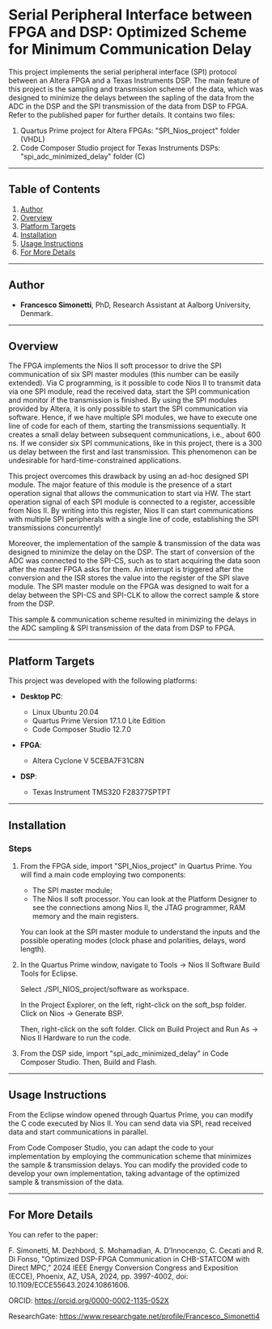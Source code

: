 # Serial Peripheral Interface between FPGA and DSP: Optimized Scheme for Minimum Communication Delay

This project implements the serial peripheral interface (SPI) protocol between an Altera FPGA and a Texas Instruments DSP.
The main feature of this project is the sampling and transmission scheme of the data, which was designed to minimize the delays between the sapling of the data from the ADC
in the DSP and the SPI transmission of the data from DSP to FPGA. Refer to the published paper for further details.
It contains two files:
1. Quartus Prime project for Altera FPGAs: "SPI_Nios_project" folder (VHDL)
2. Code Composer Studio project for Texas Instruments DSPs:  "spi_adc_minimized_delay" folder (C)

---

## Table of Contents

1. [Author](#author)
2. [Overview](#overview)
3. [Platform Targets](#platform-targets)
4. [Installation](#installation)
5. [Usage Instructions](#usage-instructions)
6. [For More Details](#for-more-details)

--- 

## Author
* **Francesco Simonetti**, PhD, Research Assistant at Aalborg University, Denmark.

---

## Overview

The FPGA implements the Nios II soft processor to drive the SPI communication of six SPI master modules (this number can be easily extended).
Via C programming, is it possible to code Nios II to transmit data via one SPI module, read the received data, start the SPI communication and monitor if the transmission is finished.
By using the SPI modules provided by Altera, it is only possible to start the SPI communication via software. Hence, if we have multiple SPI modules, we have to execute one
line of code for each of them, starting the transmissions sequentially.
It creates a small delay between subsequent communications, i.e., about 600 ns. If we consider six SPI communications, like in this project, there is a 300 us delay between
the first and last transmission. This phenomenon can be undesirable for hard-time-constrained applications.

This project overcomes this drawback by using an ad-hoc designed SPI module.
The major feature of this module is the presence of a start operation signal that allows the communication to start via HW.
The start operation signal of each SPI module is connected to a register, accessible from Nios II.
By writing into this register, Nios II can start communications with multiple SPI peripherals with a single line of code, establishing the SPI transmissions concurrently!

Moreover, the implementation of the sample & transmission of the data was designed to minimize the delay on the DSP.
The start of conversion of the ADC was connected to the SPI-CS, such as to start acquiring the data soon after the master FPGA asks for them. 
An interrupt is triggered after the conversion and the ISR stores the value into the register of the SPI slave module.
The SPI master module on the FPGA was designed to wait for a delay between the SPI-CS and SPI-CLK to allow the correct sample & store from the DSP.

This sample & communication scheme resulted in minimizing the delays in the ADC sampling & SPI transmission of the data from DSP to FPGA.

---

## Platform Targets

This project was developed with the following platforms:

- **Desktop PC**:
  - Linux Ubuntu 20.04
  - Quartus Prime Version 17.1.0 Lite Edition
  - Code Composer Studio 12.7.0

- **FPGA**:
  - Altera Cyclone V 5CEBA7F31C8N

- **DSP**:
  - Texas Instrument TMS320 F28377SPTPT

---

## Installation

### Steps

1. From the FPGA side, import "SPI_Nios_project" in Quartus Prime.
   You will find a main code employing two components:
   - The SPI master module;
   - The Nios II soft processor.
   You can look at the Platform Designer to see the connections among Nios II, the JTAG programmer, RAM memory and the main registers.

   You can look at the SPI master module to understand the inputs and the possible operating modes (clock phase and polarities, delays, word length).

2. In the Quartus Prime window, navigate to Tools -> Nios II Software Build Tools for Eclipse.
 
    Select ./SPI_NIOS_project/software as workspace.
   
    In the Project Explorer, on the left, right-click on the soft_bsp folder. Click on Nios -> Generate BSP.
   
    Then, right-click on the soft folder. Click on Build Project and Run As -> Nios II Hardware to run the code.

3. From the DSP side, import "spi_adc_minimized_delay" in Code Composer Studio. Then, Build and Flash.

---

## Usage Instructions

From the Eclipse window opened through Quartus Prime, you can modify the C code executed by Nios II. You can send data via SPI, read received data and start communications in parallel.

From Code Composer Studio, you can adapt the code to your implementation by employing the communication scheme that minimizes the sample & transmission delays.
You can modify the provided code to develop your own implementation, taking advantage of the optimized sample & transmission of the data.

---

## For More Details

You can refer to the paper:

F. Simonetti, M. Dezhbord, S. Mohamadian, A. D’Innocenzo, C. Cecati and R. Di Fonso, "Optimized DSP-FPGA Communication in CHB-STATCOM with Direct MPC," 2024 IEEE Energy Conversion Congress and Exposition (ECCE), Phoenix, AZ, USA, 2024, pp. 3997-4002, doi: 10.1109/ECCE55643.2024.10861606.

ORCID: https://orcid.org/0000-0002-1135-052X

ResearchGate: https://www.researchgate.net/profile/Francesco_Simonetti4


